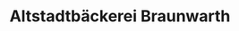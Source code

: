 ---
title: "Altstadtbäckerei Braunwarth"
url: /obernburg-am-main/altstadtbaeckerei-braunwarth/
shop: Bäckerei
---